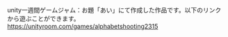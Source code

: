 unity一週間ゲームジャム：お題「あい」にて作成した作品です。以下のリンクから遊ぶことができます。  
https://unityroom.com/games/alphabetshooting2315
